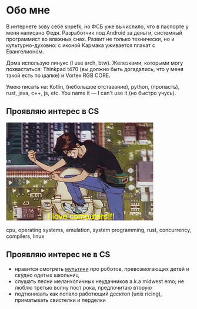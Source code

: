 # Обо мне
В интернете зову себе snpefk, но ФСБ уже вычислило, что в паспорте у меня написано Федя. Разработчик под Android за деньги, системный программист во влажных снах. Развит не только технически, но и культурно-духовно: с иконой Кармака уживается плакат с Евангелионом. 

Дома использую линукс (I use arch, btw). Железками, которыми могу похвастаться:  Thinkpad t470 (вы должно быть догадались, что у меня такой есть по шапке) и Vortex RGB CORE.

Умею писать на: Kotlin, (небольшое отставание), python, (пропасть), rust, java, c++, js, etc. You name it — I can't use it (но быстро учусь).

## Проявляю интерес в CS
![alt](/assets/img/love_computers.gif)

cpu, operating systems, emulation, system programming, rust, concurrency, compilers, linux

## Проявляю интерес не в CS 
- нравится смотреть [мультики](https://myanimelist.net/profile/Snpefk) про роботов, превозмогающих детей и скудно одетых школьниц
- слушать песни меланхоличных неудачников a.k.a midwest emo; не люблю третью волну пост рока, предпочитаю вторую 
- подтюнивать как попало работющий десктоп (unix ricing), приматывать свистелки и перделки
